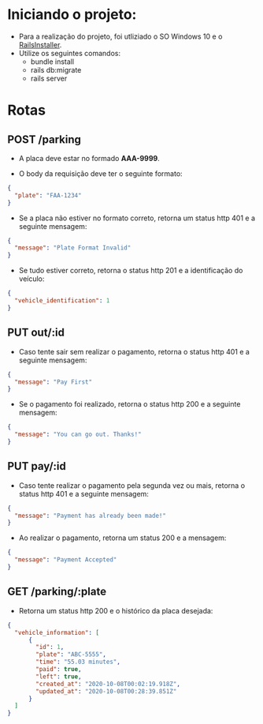 # Iniciando o projeto:
- Para a realização do projeto, foi utliziado o SO Windows 10 e o [RailsInstaller](http://railsinstaller.org/pt-BR).
- Utilize os seguintes comandos:
  - bundle install
  - rails db:migrate
  - rails server

# Rotas
## POST /parking
- A placa deve estar no formado **AAA-9999**.

- O body da requisição deve ter o seguinte formato:
```json
{
  "plate": "FAA-1234"
}
```

- Se a placa não estiver no formato correto, retorna um status http 401 e a seguinte mensagem:
```json
{
  "message": "Plate Format Invalid"
}
```

- Se tudo estiver correto, retorna o status http 201 e a identificação do veículo:
```json
{
  "vehicle_identification": 1
}
```

## PUT out/:id

- Caso tente sair sem realizar o pagamento, retorna o status http 401 e a seguinte mensagem:
```json
{
  "message": "Pay First"
}
```

- Se o pagamento foi realizado, retorna o status http 200 e a seguinte mensagem:
```json
{
  "message": "You can go out. Thanks!"
}
```

## PUT pay/:id

- Caso tente realizar o pagamento pela segunda vez ou mais, retorna o status http 401 e a seguinte mensagem:
```json
{
  "message": "Payment has already been made!"
}
```

- Ao realizar o pagamento, retorna um status 200 e a mensagem:
```json
{
  "message": "Payment Accepted"
}
```

## GET /parking/:plate

- Retorna um status http 200 e o histórico da placa desejada:
```json
{
  "vehicle_information": [
      {
        "id": 1,
        "plate": "ABC-5555",
        "time": "55.03 minutes",
        "paid": true,
        "left": true,
        "created_at": "2020-10-08T00:02:19.918Z",
        "updated_at": "2020-10-08T00:28:39.851Z"
      }
  ]
}
```